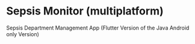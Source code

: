 # Sepsis Monitor (multiplatform)

Sepsis Department Management App (Flutter Version of the Java Android only Version)
